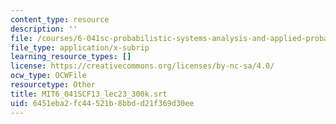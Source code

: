 ```yaml
---
content_type: resource
description: ''
file: /courses/6-041sc-probabilistic-systems-analysis-and-applied-probability-fall-2013/6451eba2fc44521b8bbdd21f369d30ee_MIT6_041SCF13_lec23_300k.vtt
file_type: application/x-subrip
learning_resource_types: []
license: https://creativecommons.org/licenses/by-nc-sa/4.0/
ocw_type: OCWFile
resourcetype: Other
title: MIT6_041SCF13_lec23_300k.srt
uid: 6451eba2-fc44-521b-8bbd-d21f369d30ee
---
```

